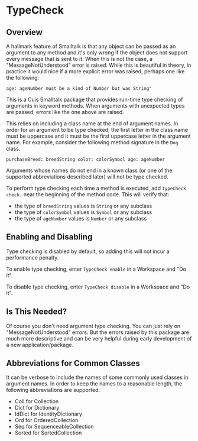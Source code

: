 # TypeCheck

## Overview

A hallmark feature of Smalltalk is that any object can be
passed as an argument to any method and it's only wrong if
the object does not support every message that is sent to it.
When this is not the case, a "MessageNotUnderstood" error is raised.
While this is beautiful in theory, in practice it would nice if
a more explicit error was raised, perhaps one like the following:

```text
age: ageNumber must be a kind of Number but was String"
```

This is a Cuis Smalltalk package that provides
run-time type checking of arguments in keyword methods.
When arguments with unexpected types are passed,
errors like the one above are raised.

This relies on including a class name at the end of argument names.
In order for an argument to be type checked,
the first letter in the class name must be uppercase
and it must be the first uppercase letter in the argument name.
For example, consider the following method signature in the `Dog` class.

```smalltalk
purchaseBreed: breedString color: colorSymbol age: ageNumber
```

Arguments whose names do not end in a known class
(or one of the supported abbreviations described later)
will not be type checked.

To perform type checking each time a method is executed,
add `TypeCheck check.` near the beginning of the method code.
This will verify that:

- the type of `breedString` values is `String` or any subclass
- the type of `colorSymbol` values is `Symbol` or any subclass
- the type of `ageNumber` values is `Number` or any subclass

## Enabling and Disabling

Type checking is disabled by default,
so adding this will not incur a performance penalty.

To enable type checking, enter `TypeCheck enable` in a Workspace and "Do it".

To disable type checking, enter `TypeCheck disable` in a Workspace and "Do it".

## Is This Needed?

Of course you don't need argument type checking.
You can just rely on "MessageNotUnderstood" errors.
But the errors raised by this package are much more descriptive and
can be very helpful during early development of a new application/package.

## Abbreviations for Common Classes

It can be verbose to include the names of
some commonly used classes in argument names.
In order to keep the names to a reasonable length,
the following abbreviations are supported:

- Coll for Collection
- Dict for Dictionary
- IdDict for IdentityDictionary
- Ord for OrderedCollection
- Seq for SequenceableCollection
- Sorted for SortedCollection
